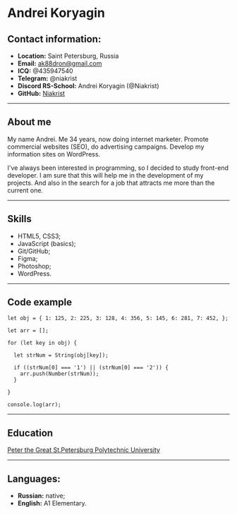 # Andrei Koryagin

## Contact information:

- **Location:** Saint Petersburg, Russia
- **Email:** ak88dron@gmail.com
- **ICQ:** @435947540
- **Telegram:** @niakrist
- **Discord RS-School:** Andrei Koryagin (@Niakrist)
- **GitHub:** [Niakrist](https://github.com/Niakrist/)

---

## About me

My name Andrei. Me 34 years, now doing internet marketer. Promote commercial websites (SEO), do advertising campaigns. Develop my information sites on WordPress.

I've always been interested in programming, so I decided to study front-end developer. I am sure that this will help me in the development of my projects. And also in the search for a job that attracts me more than the current one.

---

## Skills

- HTML5, CSS3;
- JavaScript (basics);
- Git/GitHub;
- Figma;
- Photoshop;
- WordPress.
---

## Code example

```
let obj = { 1: 125, 2: 225, 3: 128, 4: 356, 5: 145, 6: 281, 7: 452, };

let arr = [];

for (let key in obj) {

  let strNum = String(obj[key]);

  if ((strNum[0] === '1') || (strNum[0] === '2')) {
    arr.push(Number(strNum));
  }

}

console.log(arr);
```
---

## Education

[Peter the Great St.Petersburg Polytechnic University](https://english.spbstu.ru/)

---

## Languages:
- **Russian:** native;
- **English:** A1 Elementary.